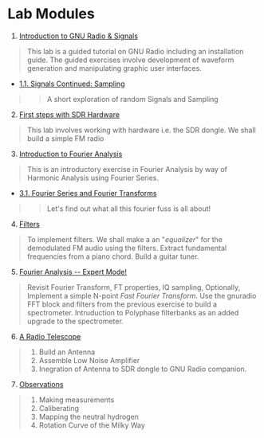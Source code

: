 
# Lab Modules

1. [Introduction to GNU Radio & Signals](01)
> This lab is a guided tutorial on GNU Radio including an installation guide. The guided exercises involve development of waveform generation and manipulating graphic user interfaces.           
  - [1.1. Signals Continued: Sampling](01_1) 
  > > A short exploration of random Signals and Sampling

2. [First steps with SDR Hardware](02)   
> This lab involves working with hardware i.e. the SDR dongle. We shall build a simple FM radio

3. [Introduction to Fourier Analysis](03)   
> This is an introductory exercise in Fourier Analysis by way of Harmonic Analysis using Fourier Series. 
  - [3.1. Fourier Series and Fourier Transforms](03_1)
  > > Let's find out what all this fourier fuss is all about!

4. [Filters](04)   
>  To implement filters. We shall make a an "*equalizer*" for the demodulated FM audio using the filters. Extract fundamental frequencies from a piano chord. Build a guitar tuner. 

5. [Fourier Analysis -- Expert Mode!](05)
> Revisit Fourier Transform, FT properties, IQ sampling, Optionally, Implement a simple N-point *Fast Fourier Transform*. Use the gnuradio FFT block and filters from the previous exercise to build a spectrometer. Intruduction to Polyphase filterbanks as an added upgrade to the spectrometer. 

6. [A Radio Telescope](06)    
> 1. Build an Antenna
> 2. Assemble Low Noise Amplifier
> 3. Inegration of Antenna to SDR dongle to GNU Radio companion. 

7. [Observations](07)
> 1. Making measurements
> 2. Caliberating
> 3. Mapping the neutral hydrogen
> 4. Rotation Curve of the Milky Way 
